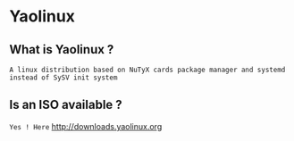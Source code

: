 Yaolinux
======

## What is Yaolinux ?

```A linux distribution based on NuTyX cards package manager and systemd instead of SySV init system```


## Is an ISO available ?

```Yes ! Here```
http://downloads.yaolinux.org
